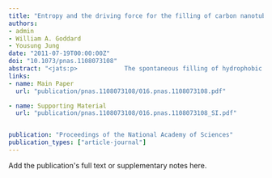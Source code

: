 ```yaml
---
title: "Entropy and the driving force for the filling of carbon nanotubes with water"
authors:
- admin
- William A. Goddard
- Yousung Jung
date: "2011-07-19T00:00:00Z"
doi: "10.1073/pnas.1108073108"
abstract: "<jats:p>             The spontaneous filling of hydrophobic carbon nanotubes (CNTs) by water observed both experimentally and from simulations is counterintuitive because confinement is generally expected to decrease both entropy and bonding, and remains largely unexplained. Here we report the entropy, enthalpy, and free energy extracted from molecular dynamics simulations of water confined in CNTs from 0.8 to 2.7-nm diameters. We find for all sizes that water inside the CNTs is more stable than in the bulk, but the nature of the favorable confinement of water changes dramatically with CNT diameter. Thus we find (             <jats:italic>i</jats:italic>             ) an entropy (both rotational and translational) stabilized, vapor-like phase of water for small CNTs (0.8–1.0 nm), (             <jats:italic>ii</jats:italic>             ) an enthalpy stabilized, ice-like phase for medium-sized CNTs (1.1–1.2 nm), and (             <jats:italic>iii</jats:italic>             ) a bulk-like liquid phase for tubes larger than 1.4 nm, stabilized by the increased translational entropy as the waters sample a larger configurational space. Simulations with structureless coarse-grained water models further reveal that the observed free energies and sequence of transitions arise from the tetrahedral structure of liquid water. These results offer a broad theoretical basis for understanding water transport through CNTs and other nanostructures important in nanofluidics, nanofiltrations, and desalination.           </jats:p>"
links:
- name: Main Paper
  url: "publication/pnas.1108073108/016.pnas.1108073108.pdf"

- name: Supporting Material
  url: "publication/pnas.1108073108/016.pnas.1108073108_SI.pdf"


publication: "Proceedings of the National Academy of Sciences"
publication_types: ["article-journal"]
---
```


Add the publication's full text or supplementary notes here.
